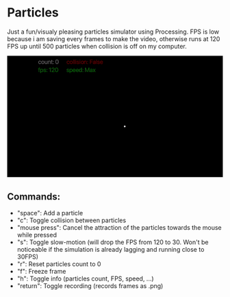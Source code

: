 # Particles
Just a fun/visualy pleasing particles simulator using Processing.  FPS is low because i am saving every frames to make the video, otherwise runs at 120 FPS up until 500 particles when collision is off on my computer.

![Paritcles demo](Glowing/Docs/particles_animation.gif)

## Commands:

* "space": Add a particle
* "c": Toggle collision between particles
* "mouse press": Cancel the attraction of the particles towards the mouse while pressed
* "s": Toggle slow-motion (will drop the FPS from 120 to 30. Won't be noticeable if the simulation is already lagging and running close to 30FPS)
* "r": Reset particles count to 0
* "f": Freeze frame
* "h": Toggle info (particles count, FPS, speed, ...)
* "return": Toggle recording (records frames as .png)
